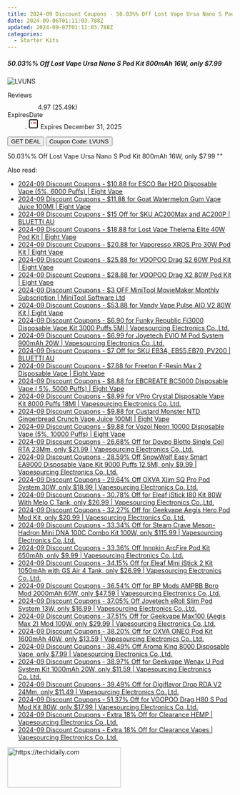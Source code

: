 ```yaml
---
title: 2024-09 Discount Coupons - 50.03%% Off Lost Vape Ursa Nano S Pod Kit 800mAh 16W, only $7.99 | Vapesourcing Electronics Co.,Ltd.
date: 2024-09-06T01:11:03.788Z
updated: 2024-09-07T01:11:03.788Z
categories:
  - Starter Kits
---
```



<div class="max-w-4xl mx-auto grid grid-cols-1 lg:max-w-5xl lg:gap-x-20 lg:grid-cols-2">
  <div class="relative p-3 col-start-1 row-start-1 flex flex-col-reverse rounded-lg bg-gradient-to-t from-black/75 via-black/0 sm:bg-none sm:row-start-2 sm:p-0 lg:row-start-1">
    <h5 class="mt-1 text-lg font-semibold text-white sm:text-slate-900 md:text-2xl dark:sm:text-white">50.03%% Off Lost Vape Ursa Nano S Pod Kit 800mAh 16W, only $7.99</h5>
  </div>
  
  <div class="col-start-1 col-end-3 row-start-1 grid gap-4 sm:mb-6 sm:grid-cols-4 lg:col-start-2 lg:row-span-6 lg:row-end-6 lg:mb-0 lg:gap-6">
      <img src="&quot;https://static.shareasale.com/image/90958/deal/LostVapeUrsaNanoSPodKit800mAh16W.png&quot;" onClick="javascript:window.open(decodeURIComponent('%22https%3A%2F%2Fwww.shareasale.com%2Fu.cfm%3Fd%3D980598%26m%3D90958%26u%3D4338022%22'), '_blank');void(0);" alt="LVUNS" class="h-60 w-full rounded-lg object-cover sm:col-span-2 sm:h-52 lg:col-span-full" loading="lazy" />
    
  </div>
  <dl class="row-start-2 mt-4 flex items-center text-xs font-medium sm:row-start-3 sm:mt-1 md:mt-2.5 lg:row-start-2">
    <dt class="sr-only">Reviews</dt>
    <dd class="flex items-center text-indigo-600 dark:text-indigo-400">
      <svg width="24" height="24" fill="none" aria-hidden="true" class="mr-1 stroke-current dark:stroke-indigo-500">
        <path d="m12 5 2 5h5l-4 4 2.103 5L12 16l-5.103 3L9 14l-4-4h5l2-5Z" stroke-width="2" stroke-linecap="round" stroke-linejoin="round" />
      </svg>
      <span>4.97 <span class="font-normal text-slate-400">(25.49k)</span></span>
    </dd>
    <dt class="sr-only">ExpiresDate</dt>
    <dd class="flex items-center">
      <svg width="2" height="2" aria-hidden="true" fill="currentColor" class="mx-3 text-slate-300">
        <circle cx="1" cy="1" r="1" />
      </svg>
      <svg width="24" height="24" viewBox="0 0 24 24" fill="none" stroke="currentColor" stroke-width="2">
        <rect x="3" y="3" width="18" height="18" rx="2" fill="#fff" />
        <path d="M6 10L18 10" stroke="red" stroke-width="2" fill="none" />
        <path d="M10 6L10 18" stroke="#fff" stroke-width="2" fill="none" />
      </svg>
      Expires December 31, 2025    </dd>
  </dl>
  <div class="col-start-1 row-start-3 mt-4 self-center sm:col-start-2 sm:row-span-2 sm:row-start-2 sm:mt-0 lg:col-start-1 lg:row-start-3 lg:row-end-4 lg:mt-6">
    <button type="button" onClick="javascript:window.open(decodeURIComponent('%22https%3A%2F%2Fwww.shareasale.com%2Fu.cfm%3Fd%3D980598%26m%3D90958%26u%3D4338022%22'), '_blank');void(0);" class="rounded-lg bg-red-600 px-3 py-2 text-sm font-medium leading-6 text-white">GET DEAL</button>
    <button type="button" onClick="javascript:window.open(decodeURIComponent('%22https%3A%2F%2Fwww.shareasale.com%2Fu.cfm%3Fd%3D980598%26m%3D90958%26u%3D4338022%22'), '_blank');void(0);" class="border-dashed border-2 border-indigo-600 bg-green-100 text-sm leading-6 font-medium py-2 px-3 rounded-lg">Coupon Code: LVUNS</button>
  </div>
  <p class="col-start-1 mt-4 text-sm leading-6 sm:col-span-2 lg:col-span-1 lg:row-start-4 lg:mt-6 dark:text-slate-400">
    50.03%% Off Lost Vape Ursa Nano S Pod Kit 800mAh 16W, only $7.99 
""  </p>
</div>
<span class="atpl-alsoreadstyle">Also read:</span>
<div><ul>
<li><a href="https://coupons.techidaily.com/coupon-1081578-share-59344-sale/"><u>2024-09 Discount Coupons - $10.88 for ESCO Bar H2O Disposable Vape (5%, 6000 Puffs) | Eight Vape</u></a></li>
<li><a href="https://coupons.techidaily.com/coupon-1082233-share-59344-sale/"><u>2024-09 Discount Coupons - $11.88 for Goat Watermelon Gum Vape Juice 100Ml | Eight Vape</u></a></li>
<li><a href="https://coupons.techidaily.com/coupon-1046561-share-109567-sale/"><u>2024-09 Discount Coupons - $15 Off for SKU AC200Max and AC200P | BLUETTI AU</u></a></li>
<li><a href="https://coupons.techidaily.com/coupon-1086301-share-59344-sale/"><u>2024-09 Discount Coupons - $18.88 for Lost Vape Thelema Elite 40W Pod Kit | Eight Vape</u></a></li>
<li><a href="https://coupons.techidaily.com/coupon-1086295-share-59344-sale/"><u>2024-09 Discount Coupons - $20.88 for Vaporesso XROS Pro 30W Pod Kit | Eight Vape</u></a></li>
<li><a href="https://coupons.techidaily.com/coupon-1086303-share-59344-sale/"><u>2024-09 Discount Coupons - $25.88 for VOOPOO Drag S2 60W Pod Kit | Eight Vape</u></a></li>
<li><a href="https://coupons.techidaily.com/coupon-1086306-share-59344-sale/"><u>2024-09 Discount Coupons - $28.88 for VOOPOO Drag X2 80W Pod Kit | Eight Vape</u></a></li>
<li><a href="https://coupons.techidaily.com/coupon-1005300-share-115521-sale/"><u>2024-09 Discount Coupons - $3 OFF MiniTool MovieMaker Monthly Subscription | MiniTool Software Ltd</u></a></li>
<li><a href="https://coupons.techidaily.com/coupon-1086296-share-59344-sale/"><u>2024-09 Discount Coupons - $53.88 for Vandy Vape Pulse AIO V2 80W Kit | Eight Vape</u></a></li>
<li><a href="https://coupons.techidaily.com/coupon-1046291-share-90958-sale/"><u>2024-09 Discount Coupons - $6.90 for Funky Republic Fi3000 Disposable Vape Kit 3000 Puffs 5Ml | Vapesourcing Electronics Co.,Ltd.</u></a></li>
<li><a href="https://coupons.techidaily.com/coupon-1081711-share-90958-sale/"><u>2024-09 Discount Coupons - $6.99 for Joyetech EVIO M Pod System 900mAh 20W | Vapesourcing Electronics Co.,Ltd.</u></a></li>
<li><a href="https://coupons.techidaily.com/coupon-1046560-share-109567-sale/"><u>2024-09 Discount Coupons - $7 Off for SKU EB3A, EB55,EB70, PV200 | BLUETTI AU</u></a></li>
<li><a href="https://coupons.techidaily.com/coupon-1081572-share-59344-sale/"><u>2024-09 Discount Coupons - $7.88 for Freeton F-Resin Max 2 Disposable Vape | Eight Vape</u></a></li>
<li><a href="https://coupons.techidaily.com/coupon-1086546-share-59344-sale/"><u>2024-09 Discount Coupons - $8.88 for EBCREATE BC5000 Disposable Vape ( 5%, 5000 Puffs) | Eight Vape</u></a></li>
<li><a href="https://coupons.techidaily.com/coupon-1051305-share-90958-sale/"><u>2024-09 Discount Coupons - $8.99 for VPro Crystal Disposable Vape Kit 8000 Puffs 18Ml | Vapesourcing Electronics Co.,Ltd.</u></a></li>
<li><a href="https://coupons.techidaily.com/coupon-1082231-share-59344-sale/"><u>2024-09 Discount Coupons - $9.88 for Custard Monster NTD Gingerbread Crunch Vape Juice 100Ml | Eight Vape</u></a></li>
<li><a href="https://coupons.techidaily.com/coupon-1082226-share-59344-sale/"><u>2024-09 Discount Coupons - $9.88 for Vozol Neon 10000 Disposable Vape (5%, 10000 Puffs) | Eight Vape</u></a></li>
<li><a href="https://coupons.techidaily.com/coupon-832290-share-90958-sale/"><u>2024-09 Discount Coupons - 26.68% Off for Dovpo Blotto Single Coil RTA 23Mm, only $21.99 | Vapesourcing Electronics Co.,Ltd.</u></a></li>
<li><a href="https://coupons.techidaily.com/coupon-1056157-share-90958-sale/"><u>2024-09 Discount Coupons - 28.59% Off SnowWolf Easy Smart EA9000 Disposable Vape Kit 9000 Puffs 12.5Ml, only $9.99 | Vapesourcing Electronics Co.,Ltd.</u></a></li>
<li><a href="https://coupons.techidaily.com/coupon-1064892-share-90958-sale/"><u>2024-09 Discount Coupons - 29.64% Off OXVA Xlim SQ Pro Pod System 30W, only $18.99 | Vapesourcing Electronics Co.,Ltd.</u></a></li>
<li><a href="https://coupons.techidaily.com/coupon-945217-share-90958-sale/"><u>2024-09 Discount Coupons - 30.78% Off for Eleaf iStick I80 Kit 80W With Melo C Tank, only $26.99 | Vapesourcing Electronics Co.,Ltd.</u></a></li>
<li><a href="https://coupons.techidaily.com/coupon-706469-share-90958-sale/"><u>2024-09 Discount Coupons - 32.27% Off for Geekvape Aegis Hero Pod Mod Kit, only $20.99 | Vapesourcing Electronics Co.,Ltd.</u></a></li>
<li><a href="https://coupons.techidaily.com/coupon-986499-share-90958-sale/"><u>2024-09 Discount Coupons - 33.34% Off for Steam Crave Meson-Hadron Mini DNA 100C Combo Kit 100W, only $115.99 | Vapesourcing Electronics Co.,Ltd.</u></a></li>
<li><a href="https://coupons.techidaily.com/coupon-1053374-share-90958-sale/"><u>2024-09 Discount Coupons - 33.36% Off Innokin ArcFire Pod Kit 650mAh, only $9.99 | Vapesourcing Electronics Co.,Ltd.</u></a></li>
<li><a href="https://coupons.techidaily.com/coupon-817996-share-90958-sale/"><u>2024-09 Discount Coupons - 34.15% Off for Eleaf Mini iStick 2 Kit 1050mAh with GS Air 4 Tank, only $26.99 | Vapesourcing Electronics Co.,Ltd.</u></a></li>
<li><a href="https://coupons.techidaily.com/coupon-1042015-share-90958-sale/"><u>2024-09 Discount Coupons - 36.54% Off for BP Mods AMPBB Boro Mod 2000mAh 60W, only $47.59 | Vapesourcing Electronics Co.,Ltd.</u></a></li>
<li><a href="https://coupons.techidaily.com/coupon-1068822-share-90958-sale/"><u>2024-09 Discount Coupons - 37.05% Off Joyetech eRoll Slim Pod System 13W, only $16.99 | Vapesourcing Electronics Co.,Ltd.</u></a></li>
<li><a href="https://coupons.techidaily.com/coupon-889773-share-90958-sale/"><u>2024-09 Discount Coupons - 37.51% Off for Geekvape Max100 (Aegis Max 2) Mod 100W, only $29.99 | Vapesourcing Electronics Co.,Ltd.</u></a></li>
<li><a href="https://coupons.techidaily.com/coupon-1051290-share-90958-sale/"><u>2024-09 Discount Coupons - 38.20% Off for OXVA ONEO Pod Kit 1600mAh 40W, only $13.59 | Vapesourcing Electronics Co.,Ltd.</u></a></li>
<li><a href="https://coupons.techidaily.com/coupon-1072465-share-90958-sale/"><u>2024-09 Discount Coupons - 38.49% Off Aroma King 8000 Disposable Vape, only $7.99 | Vapesourcing Electronics Co.,Ltd.</u></a></li>
<li><a href="https://coupons.techidaily.com/coupon-943111-share-90958-sale/"><u>2024-09 Discount Coupons - 38.97% Off for Geekvape Wenax U Pod System Kit 1000mAh 20W, only $11.59 | Vapesourcing Electronics Co.,Ltd.</u></a></li>
<li><a href="https://coupons.techidaily.com/coupon-985936-share-90958-sale/"><u>2024-09 Discount Coupons - 39.49% Off for Digiflavor Drop RDA V2 24Mm, only $11.49 | Vapesourcing Electronics Co.,Ltd.</u></a></li>
<li><a href="https://coupons.techidaily.com/coupon-942014-share-90958-sale/"><u>2024-09 Discount Coupons - 51.37% Off for VOOPOO Drag H80 S Pod Mod Kit 80W, only $17.99 | Vapesourcing Electronics Co.,Ltd.</u></a></li>
<li><a href="https://coupons.techidaily.com/coupon-1086349-share-90958-sale/"><u>2024-09 Discount Coupons - Extra 18% Off for Clearance HEMP | Vapesourcing Electronics Co.,Ltd.</u></a></li>
<li><a href="https://coupons.techidaily.com/coupon-1086346-share-90958-sale/"><u>2024-09 Discount Coupons - Extra 18% Off for Clearance Vapes | Vapesourcing Electronics Co.,Ltd.</u></a></li>
</ul></div>

<ins class="adsbygoogle"
      style="display:block"
      data-ad-client="ca-pub-7571918770474297"
      data-ad-slot="8358498916"
      data-ad-format="auto"
      data-full-width-responsive="true"></ins>
<!-- affiliate ads begin -->
<a href="https://25home.pxf.io/c/5597632/2123473/16836" target="_top" id="2123473">
  <img src="//a.impactradius-go.com/display-ad/16836-2123473" border="0" alt="https://techidaily.com" width="254" height="90"/>
</a>
<img height="0" width="0" src="https://25home.pxf.io/i/5597632/2123473/16836" style="position:absolute;visibility:hidden;" border="0" />
<!-- affiliate ads end -->